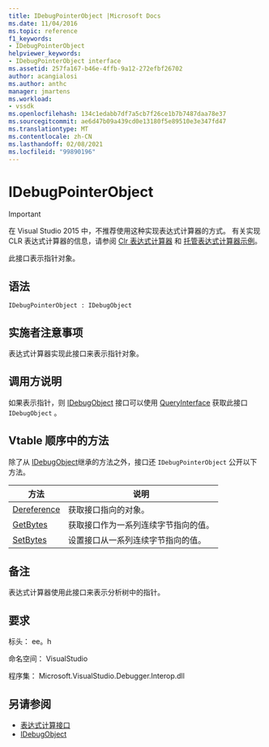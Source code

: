 ```yaml
---
title: IDebugPointerObject |Microsoft Docs
ms.date: 11/04/2016
ms.topic: reference
f1_keywords:
- IDebugPointerObject
helpviewer_keywords:
- IDebugPointerObject interface
ms.assetid: 257fa167-b46e-4ffb-9a12-272efbf26702
author: acangialosi
ms.author: anthc
manager: jmartens
ms.workload:
- vssdk
ms.openlocfilehash: 134c1edabb7df7a5cb7f26ce1b7b7487daa78e37
ms.sourcegitcommit: ae6d47b09a439cd0e13180f5e89510e3e347fd47
ms.translationtype: MT
ms.contentlocale: zh-CN
ms.lasthandoff: 02/08/2021
ms.locfileid: "99890196"
---
```

# <a name="idebugpointerobject"></a>IDebugPointerObject
> [!IMPORTANT]
> 在 Visual Studio 2015 中，不推荐使用这种实现表达式计算器的方式。 有关实现 CLR 表达式计算器的信息，请参阅 [Clr 表达式计算器](https://github.com/Microsoft/ConcordExtensibilitySamples/wiki/CLR-Expression-Evaluators) 和 [托管表达式计算器示例](https://github.com/Microsoft/ConcordExtensibilitySamples/wiki/Managed-Expression-Evaluator-Sample)。

 此接口表示指针对象。

## <a name="syntax"></a>语法

```
IDebugPointerObject : IDebugObject
```

## <a name="notes-for-implementers"></a>实施者注意事项
 表达式计算器实现此接口来表示指针对象。

## <a name="notes-for-callers"></a>调用方说明
 如果表示指针，则 [IDebugObject](../../../extensibility/debugger/reference/idebugobject.md) 接口可以使用 [QueryInterface](/cpp/atl/queryinterface) 获取此接口 `IDebugObject` 。

## <a name="methods-in-vtable-order"></a>Vtable 顺序中的方法
 除了从 [IDebugObject](../../../extensibility/debugger/reference/idebugobject.md)继承的方法之外，接口还 `IDebugPointerObject` 公开以下方法。

|方法|说明|
|------------|-----------------|
|[Dereference](../../../extensibility/debugger/reference/idebugpointerobject-dereference.md)|获取接口指向的对象。|
|[GetBytes](../../../extensibility/debugger/reference/idebugpointerobject-getbytes.md)|获取接口作为一系列连续字节指向的值。|
|[SetBytes](../../../extensibility/debugger/reference/idebugpointerobject-setbytes.md)|设置接口从一系列连续字节指向的值。|

## <a name="remarks"></a>备注
 表达式计算器使用此接口来表示分析树中的指针。

## <a name="requirements"></a>要求
 标头： ee。h

 命名空间： VisualStudio

 程序集： Microsoft.VisualStudio.Debugger.Interop.dll

## <a name="see-also"></a>另请参阅
- [表达式计算接口](../../../extensibility/debugger/reference/expression-evaluation-interfaces.md)
- [IDebugObject](../../../extensibility/debugger/reference/idebugobject.md)
